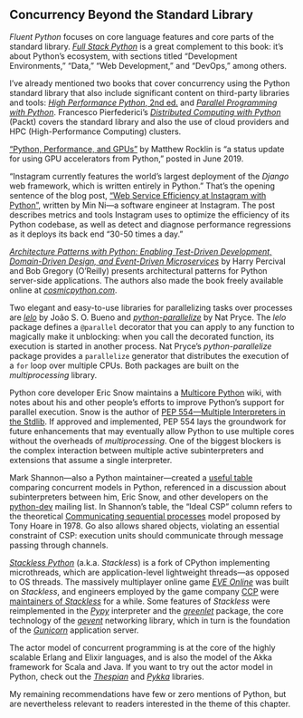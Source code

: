 ## Concurrency Beyond the Standard Library

_Fluent Python_ focuses on core language features and core parts of the standard library. [_Full Stack Python_](https://fpy.li/19-69) is a great complement to this book: it’s about Python’s ecosystem, with sections titled “Development Environments,” “Data,” “Web Development,” and “DevOps,” among others.

I’ve already mentioned two books that cover concurrency using the Python standard library that also include significant content on third-party libraries and tools: [_High Performance Python_, 2nd ed.](https://fpy.li/19-56) and [_Parallel Programming with Python_](https://fpy.li/19-58). Francesco Pierfederici’s [_Distributed Computing with Python_](https://fpy.li/19-72) (Packt) covers the standard library and also the use of cloud providers and HPC (High-Performance Computing) clusters.

[“Python, Performance, and GPUs”](https://fpy.li/19-73) by Matthew Rocklin is “a status update for using GPU accelerators from Python,” posted in June 2019.

“Instagram currently features the world’s largest deployment of the _Django_ web framework, which is written entirely in Python.” That’s the opening sentence of the blog post, [“Web Service Efficiency at Instagram with Python”](https://fpy.li/19-74), written by Min Ni—a software engineer at Instagram. The post describes metrics and tools Instagram uses to optimize the efficiency of its Python codebase, as well as detect and diagnose performance regressions as it deploys its back end “30-50 times a day.”

[_Architecture Patterns with Python: Enabling Test-Driven Development, Domain-Driven Design, and Event-Driven Microservices_](https://fpy.li/19-75) by Harry Percival and Bob Gregory (O’Reilly) presents architectural patterns for Python server-side applications. The authors also made the book freely available online at [_cosmicpython.com_](https://fpy.li/19-76).

Two elegant and easy-to-use libraries for parallelizing tasks over processes are [_lelo_](https://fpy.li/19-77) by João S. O. Bueno and [_python-parallelize_](https://fpy.li/19-78) by Nat Pryce. The _lelo_ package defines a `@parallel` decorator that you can apply to any function to magically make it unblocking: when you call the decorated function, its execution is started in another process. Nat Pryce’s _python-parallelize_ package provides a `parallelize` generator that distributes the execution of a `for` loop over multiple CPUs. Both packages are built on the _multiprocessing_ library.

Python core developer Eric Snow maintains a [Multicore Python](https://fpy.li/19-79) wiki, with notes about his and other people’s efforts to improve Python’s support for parallel execution. Snow is the author of [PEP 554—Multiple Interpreters in the Stdlib](https://fpy.li/pep554). If approved and implemented, PEP 554 lays the groundwork for future enhancements that may eventually allow Python to use multiple cores without the overheads of _multiprocessing_. One of the biggest blockers is the complex interaction between multiple active subinterpreters and extensions that assume a single interpreter.

Mark Shannon—also a Python maintainer—created a [useful table](https://fpy.li/19-80) comparing concurrent models in Python, referenced in a discussion about subinterpreters between him, Eric Snow, and other developers on the [python-dev](https://fpy.li/19-81) mailing list. In Shannon’s table, the “Ideal CSP” column refers to the theoretical [Communicating sequential processes](https://fpy.li/19-82) model proposed by Tony Hoare in 1978. Go also allows shared objects, violating an essential constraint of CSP: execution units should communicate through message passing through channels.

[_Stackless Python_](https://fpy.li/19-83) (a.k.a. _Stackless_) is a fork of CPython implementing microthreads, which are application-level lightweight threads—as opposed to OS threads. The massively multiplayer online game [_EVE Online_](https://fpy.li/19-84) was built on _Stackless_, and engineers employed by the game company [CCP](https://fpy.li/19-85) were [maintainers of _Stackless_](https://fpy.li/19-86) for a while. Some features of _Stackless_ were reimplemented in the [_Pypy_](https://fpy.li/19-87) interpreter and the [_greenlet_](https://fpy.li/19-14) package, the core technology of the [_gevent_](https://fpy.li/19-17) networking library, which in turn is the foundation of the [_Gunicorn_](https://fpy.li/gunicorn) application server.

The actor model of concurrent programming is at the core of the highly scalable Erlang and Elixir languages, and is also the model of the Akka framework for Scala and Java. If you want to try out the actor model in Python, check out the [_Thespian_](https://fpy.li/19-90) and [_Pykka_](https://fpy.li/19-91) libraries.

My remaining recommendations have few or zero mentions of Python, but are nevertheless relevant to readers interested in the theme of this chapter.
